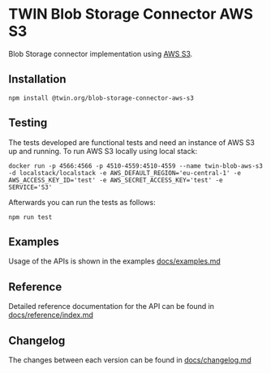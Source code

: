 # TWIN Blob Storage Connector AWS S3

Blob Storage connector implementation using [AWS S3](https://docs.aws.amazon.com/AWSJavaScriptSDK/v3/latest/client/s3/).

## Installation

```shell
npm install @twin.org/blob-storage-connector-aws-s3
```

## Testing

The tests developed are functional tests and need an instance of AWS S3 up and running. To run AWS S3 locally using local stack:

```shell
docker run -p 4566:4566 -p 4510-4559:4510-4559 --name twin-blob-aws-s3 -d localstack/localstack -e AWS_DEFAULT_REGION='eu-central-1' -e AWS_ACCESS_KEY_ID='test' -e AWS_SECRET_ACCESS_KEY='test' -e SERVICE='S3'
```

Afterwards you can run the tests as follows:

```shell
npm run test
```

## Examples

Usage of the APIs is shown in the examples [docs/examples.md](docs/examples.md)

## Reference

Detailed reference documentation for the API can be found in [docs/reference/index.md](docs/reference/index.md)

## Changelog

The changes between each version can be found in [docs/changelog.md](docs/changelog.md)

